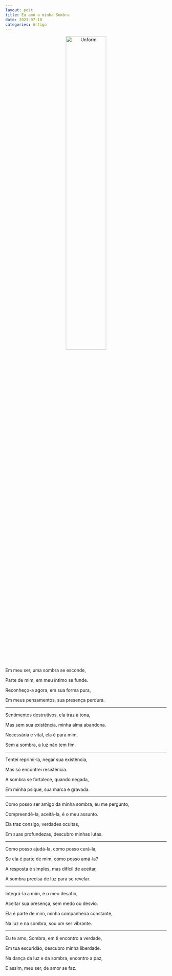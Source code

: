 ```yaml
---
layout: post
title: Eu amo a minha Sombra
date: 2023-07-10
categories: Artigo
---
```


<p align="center">
<img src="{{ site.baseurl }}/images/2023-07-10-Eu-amo-a-minha-Sombra.png" height="50%" width="50%" alt="Unform" />
</p>

Em meu ser, uma sombra se esconde,

Parte de mim, em meu íntimo se funde.

Reconheço-a agora, em sua forma pura,

Em meus pensamentos, sua presença perdura.

---

Sentimentos destrutivos, ela traz à tona,

Mas sem sua existência, minha alma abandona.

Necessária e vital, ela é para mim,

Sem a sombra, a luz não tem fim.

---

Tentei reprimi-la, negar sua existência,

Mas só encontrei resistência.

A sombra se fortalece, quando negada,

Em minha psique, sua marca é gravada.

---

Como posso ser amigo da minha sombra, eu me pergunto,

Compreendê-la, aceitá-la, é o meu assunto.

Ela traz consigo, verdades ocultas,

Em suas profundezas, descubro minhas lutas.

---

Como posso ajudá-la, como posso curá-la,

Se ela é parte de mim, como posso amá-la?

A resposta é simples, mas difícil de aceitar,

A sombra precisa de luz para se revelar.

---

Integrá-la a mim, é o meu desafio,

Aceitar sua presença, sem medo ou desvio.

Ela é parte de mim, minha companheira constante,

Na luz e na sombra, sou um ser vibrante.

---

Eu te amo, Sombra, em ti encontro a verdade,

Em tua escuridão, descubro minha liberdade.

Na dança da luz e da sombra, encontro a paz,

E assim, meu ser, de amor se faz.